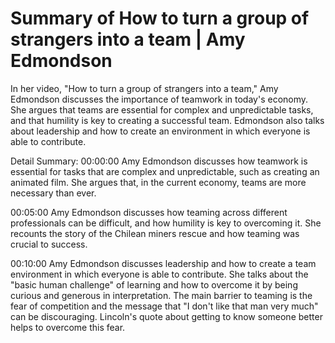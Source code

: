 # Summary of How to turn a group of strangers into a team | Amy Edmondson

In her video, "How to turn a group of strangers into a team," Amy Edmondson discusses the importance of teamwork in today's economy. She argues that teams are essential for complex and unpredictable tasks, and that humility is key to creating a successful team. Edmondson also talks about leadership and how to create an environment in which everyone is able to contribute.

Detail Summary: 
00:00:00
Amy Edmondson discusses how teamwork is essential for tasks that are complex and unpredictable, such as creating an animated film. She argues that, in the current economy, teams are more necessary than ever.

00:05:00
Amy Edmondson discusses how teaming across different professionals can be difficult, and how humility is key to overcoming it. She recounts the story of the Chilean miners rescue and how teaming was crucial to success.

00:10:00
Amy Edmondson discusses leadership and how to create a team environment in which everyone is able to contribute. She talks about the "basic human challenge" of learning and how to overcome it by being curious and generous in interpretation. The main barrier to teaming is the fear of competition and the message that "I don't like that man very much" can be discouraging. Lincoln's quote about getting to know someone better helps to overcome this fear.

